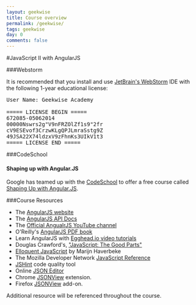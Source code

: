```yaml
---
layout: geekwise
title: Course overview
permalink: /geekwise/
tags: geekwise
day: 0
comments: false
---
```


#JavaScript II with AngularJS

###Webstorm

It is recommended that you install and use <a href="http://www.jetbrains.com/webstorm/" target="_blank">JetBrain's WebStorm</a> IDE with the following 1-year educational license:

<pre>
User Name: Geekwise Academy

===== LICENSE BEGIN =====
672085-05062014
00000Nswrs2g"V9nFRZOlZf1s9"2fr
cV9ESEvof3CrzwKLgQPJLmraSstg9Z
49JSA22X74ldzxV9zFhnKs3UIkV1t3
===== LICENSE END =====
</pre>

###CodeSchool

<div class="alert alert-info">
    <h4>Shaping up with Angular.JS</h4>
    <p>Google has teamed up with the <a href="http://codeschool.com" target="_blank">CodeSchool</a> to offer a free course called <a href="https://www.codeschool.com/courses/shaping-up-with-angular-js" target="_blank">Shaping Up with Angular.JS</a>.</p>
</div>

###Course Resources

<ul>
    <li>The <a href="http://angularjs.org">AngularJS website</a></li>
    <li>The <a href="https://docs.angularjs.org/api">AngularJS API Docs</a></li>
    <li>The <a href="https://www.youtube.com/channel/UCbn1OgGei-DV7aSRo_HaAiw">Official AngualrJS YouTube channel</a></li>
    <li>O'Reilly's <a href="http://it-ebooks.info/book/2076/">AngularJS PDF book</a></li>
    <li>Learn AngularJS with <a href="https://egghead.io/">Egghead.io video tutorials</a></li>
    <li>Douglas Crawford's, <a href="http://it-ebooks.info/book/274/">"JavaScript: The Good Parts"</a></li>
    <li><a href="http://eloquentjavascript.net/">Elloquent JavaScript</a> by Marijn Haverbeke</li>
    <li>The Mozilla Developer Network <a href="https://developer.mozilla.org/en-US/docs/Web/JavaScript">JavaScript Reference</a></li>
    <li><a href="http://www.jshint.com/">JSHint</a> code quality tool</li>
    <li>Online <a href="http://www.jsoneditoronline.org/">JSON Editor</a></li>
    <li>Chrome <a href="https://chrome.google.com/webstore/detail/jsonview/chklaanhfefbnpoihckbnefhakgolnmc?hl=en">JSONView</a> extension.</li>
    <li>Firefox <a href="https://addons.mozilla.org/en-us/firefox/addon/jsonview/">JSONView</a> add-on.</li>
</ul>

Additional resource will be referenced throughout the course.